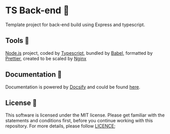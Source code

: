 # TS Back-end 🚀

Template project for back-end build using Express and typescript.

## Tools 🚀

[Node.js](https://nodejs.org/en/) project, coded by [Typescript](https://www.typescriptlang.org/index.html), bundled by [Babel](https://babeljs.io/), formatted by [Prettier](https://prettier.io/), created to be scaled by [Nginx](https://www.nginx.com/)

## Documentation 📓

Documentation is powered by [Docsify](https://docsify.js.org/#/) and could be found [here](https://raydarar.github.io/template.ts.back-end/#/).

## License 📢

This software is licensed under the MIT license. Please get familiar with the statements and conditions first, before you continue working with this repository. For more details, please follow [LICENCE](./LICENSE);
